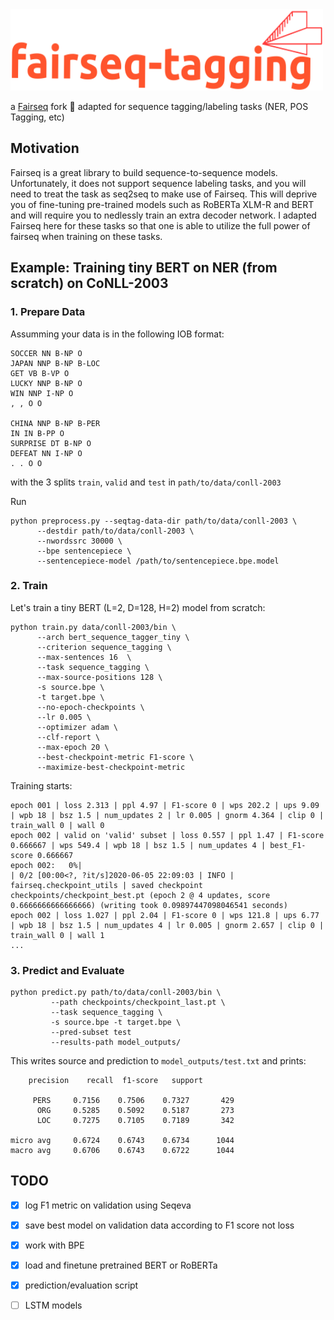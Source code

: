 
<img src="logo/logo.png" width="500" height="130">

   a [Fairseq](https://github.com/pytorch/fairseq) fork :fork_and_knife: adapted for sequence tagging/labeling tasks (NER, POS Tagging, etc) 

## Motivation
Fairseq is a great library to build sequence-to-sequence models. Unfortunately, it does not support sequence labeling tasks, and you will need to treat the task as seq2seq to make use of Fairseq. This will deprive you of fine-tuning pre-trained models such as RoBERTa XLM-R and BERT and will require you to nedlessly train an extra decoder network. I adapted Fairseq here for these tasks so that one is able to utilize the full power of fairseq when training on these tasks.



## Example: Training tiny BERT on NER (from scratch) on CoNLL-2003

### 1. Prepare Data

Assumming your data is in the following IOB format: 

```
SOCCER NN B-NP O 
JAPAN NNP B-NP B-LOC
GET VB B-VP O
LUCKY NNP B-NP O
WIN NNP I-NP O
, , O O

CHINA NNP B-NP B-PER
IN IN B-PP O
SURPRISE DT B-NP O
DEFEAT NN I-NP O
. . O O
```
with the 3 splits `train`, `valid` and `test` in `path/to/data/conll-2003`

Run 
```
python preprocess.py --seqtag-data-dir path/to/data/conll-2003 \
      --destdir path/to/data/conll-2003 \
      --nwordssrc 30000 \
      --bpe sentencepiece \
      --sentencepiece-model /path/to/sentencepiece.bpe.model
```

### 2. Train 
Let's train a tiny BERT (L=2, D=128, H=2) model from scratch:

```
python train.py data/conll-2003/bin \ 
      --arch bert_sequence_tagger_tiny \
      --criterion sequence_tagging \
      --max-sentences 16  \
      --task sequence_tagging \
      --max-source-positions 128 \
      -s source.bpe \
      -t target.bpe \
      --no-epoch-checkpoints \
      --lr 0.005 \
      --optimizer adam \
      --clf-report \
      --max-epoch 20 \
      --best-checkpoint-metric F1-score \
      --maximize-best-checkpoint-metric
```
Training starts:
```
epoch 001 | loss 2.313 | ppl 4.97 | F1-score 0 | wps 202.2 | ups 9.09 | wpb 18 | bsz 1.5 | num_updates 2 | lr 0.005 | gnorm 4.364 | clip 0 | train_wall 0 | wall 0                            
epoch 002 | valid on 'valid' subset | loss 0.557 | ppl 1.47 | F1-score 0.666667 | wps 549.4 | wpb 18 | bsz 1.5 | num_updates 4 | best_F1-score 0.666667                                       
epoch 002:   0%|                                                                                                                                                        | 0/2 [00:00<?, ?it/s]2020-06-05 22:09:03 | INFO | fairseq.checkpoint_utils | saved checkpoint checkpoints/checkpoint_best.pt (epoch 2 @ 4 updates, score 0.6666666666666666) (writing took 0.09897447098046541 seconds)
epoch 002 | loss 1.027 | ppl 2.04 | F1-score 0 | wps 121.8 | ups 6.77 | wpb 18 | bsz 1.5 | num_updates 4 | lr 0.005 | gnorm 2.657 | clip 0 | train_wall 0 | wall 1  
...
```

### 3. Predict and Evaluate
```
python predict.py path/to/data/conll-2003/bin \
         --path checkpoints/checkpoint_last.pt \
         --task sequence_tagging \
         -s source.bpe -t target.bpe \
         --pred-subset test
         --results-path model_outputs/
```
This writes source and prediction to `model_outputs/test.txt` and prints: 
```
    precision    recall  f1-score   support

     PERS     0.7156    0.7506    0.7327       429
      ORG     0.5285    0.5092    0.5187       273
      LOC     0.7275    0.7105    0.7189       342

micro avg     0.6724    0.6743    0.6734      1044
macro avg     0.6706    0.6743    0.6722      1044
```

## TODO

- [x] log F1 metric on validation using Seqeva
- [x] save best model on validation data according to F1 score not loss
- [x] work with BPE
- [x] load and finetune pretrained BERT or RoBERTa 
- [x] prediction/evaluation script
- [ ] LSTM models


